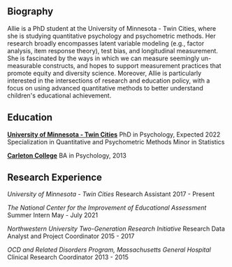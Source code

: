 ## Biography

Allie is a PhD student at the University of Minnesota - Twin Cities, where she is studying quantitative psychology and psychometric methods. Her research broadly encompasses latent variable modeling (e.g., factor analysis, item response theory), test bias, and longitudinal measurement. She is fascinated by the ways in which we can measure seemingly un-measurable constructs, and hopes to support measurement practices that promote equity and diversity science. Moreover, Allie is particularly interested in the intersections of research and education policy, with a focus on using advanced quantitative methods to better understand children's educational achievement.

## Education

[**University of Minnesota - Twin Cities**](https://cla.umn.edu/psychology)
PhD in Psychology, Expected 2022
Specialization in Quantitative and Psychometric Methods
Minor in Statistics

[**Carleton College**](https://www.carleton.edu/)
BA in Psychology, 2013

## Research Experience

*University of Minnesota - Twin Cities*
Research Assistant
2017 - Present

*The National Center for the Improvement of Educational Assessment*
Summer Intern
May - July 2021

*Northwestern University Two-Generation Research Initiative*
Research Data Analyst and Project Coordinator
2015 - 2017

*OCD and Related Disorders Program, Massachusetts General Hospital*
Clinical Research Coordinator
2013 - 2015
